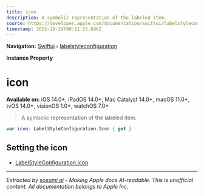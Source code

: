 ```yaml
---
title: icon
description: A symbolic representation of the labeled item.
source: https://developer.apple.com/documentation/swiftui/labelstyleconfiguration/icon-swift.property
timestamp: 2025-10-29T00:11:25.696Z
---
```


**Navigation:** [Swiftui](/documentation/swiftui) › [labelstyleconfiguration](/documentation/swiftui/labelstyleconfiguration)

**Instance Property**

# icon

**Available on:** iOS 14.0+, iPadOS 14.0+, Mac Catalyst 14.0+, macOS 11.0+, tvOS 14.0+, visionOS 1.0+, watchOS 7.0+

> A symbolic representation of the labeled item.

```swift
var icon: LabelStyleConfiguration.Icon { get }
```

## Setting the icon

- [LabelStyleConfiguration.Icon](/documentation/swiftui/labelstyleconfiguration/icon-swift.struct)

---

*Extracted by [sosumi.ai](https://sosumi.ai) - Making Apple docs AI-readable.*
*This is unofficial content. All documentation belongs to Apple Inc.*
